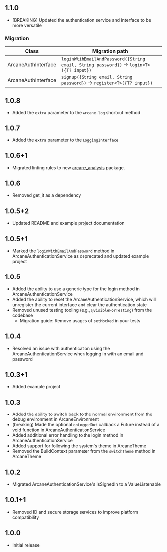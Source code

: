## 1.1.0

- [BREAKING] Updated the authentication service and interface to be more versatile

### Migration

| Class               | Migration path                                                                         |
| ------------------- | -------------------------------------------------------------------------------------- |
| ArcaneAuthInterface | `loginWtihEmailAndPassword({String email, String password})` -> `login<T>({T? input})` |
| ArcaneAuthInterface | `signup({String email, String password})` -> `register<T>({T? input})`                 |

## 1.0.8

- Added the `extra` parameter to the `Arcane.log` shortcut method

## 1.0.7

- Added the `extra` parameter to the `LoggingInterface`

## 1.0.6+1

- Migrated linting rules to new [arcane_analysis](https://pub.dev/packages/arcane_analysis) package.

## 1.0.6

- Removed get_it as a dependency

## 1.0.5+2

- Updated README and example project documentation

## 1.0.5+1

- Marked the `loginWithEmailAndPassword` method in ArcaneAuthenticationService as deprecated and updated example project

## 1.0.5

- Added the ability to use a generic type for the login method in ArcaneAuthenticationService
- Added the ability to reset the ArcaneAuthenticationService, which will unregister the current interface and clear the authentication state
- Removed unused testing tooling (e.g., `@visibleForTesting`) from the codebase
  - Migration guide: Remove usages of `setMocked` in your tests

## 1.0.4

- Resolved an issue with authentication using the ArcaneAuthenticationService when logging in with an email and password

## 1.0.3+1

- Added example project

## 1.0.3

- Added the ability to switch back to the normal environment from the debug environment in ArcaneEnvironment
- (breaking) Made the optional `onLoggedOut` callback a Future instead of a void function in ArcaneAuthenticationService
- Added additional error handling to the login method in ArcaneAuthenticationService
- Added support for following the system's theme in ArcaneTheme
- Removed the BuildContext parameter from the `switchTheme` method in ArcaneTheme

## 1.0.2

- Migrated ArcaneAuthenticationService's isSignedIn to a ValueListenable

## 1.0.1+1

- Removed ID and secure storage services to improve platform compatibility

## 1.0.0

- Initial release
